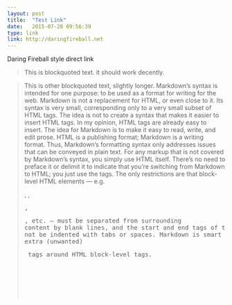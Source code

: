 ```yaml
---
layout: post
title:  "Test Link"
date:   2015-07-28 09:56:39
type: link
link: http://daringfireball.net
---
```


Daring Fireball style direct link

> This is blockquoted text.
it should work decently. 

> This is other blockquoted text, slightly longer.
Markdown’s syntax is intended for one purpose: to be used as a format for writing for the web.
Markdown is not a replacement for HTML, or even close to it. Its syntax is very small, corresponding only to a very small subset of HTML tags. The idea is not to create a syntax that makes it easier to insert HTML tags. In my opinion, HTML tags are already easy to insert. The idea for Markdown is to make it easy to read, write, and edit prose. HTML is a publishing format; Markdown is a writing format. Thus, Markdown’s formatting syntax only addresses issues that can be conveyed in plain text.
For any markup that is not covered by Markdown’s syntax, you simply use HTML itself. There’s no need to preface it or delimit it to indicate that you’re switching from Markdown to HTML; you just use the tags.
The only restrictions are that block-level HTML elements — e.g. <div>, <table>, <pre>, <p>, etc. — must be separated from surrounding content by blank lines, and the start and end tags of the block should not be indented with tabs or spaces. Markdown is smart enough not to add extra (unwanted) <p> tags around HTML block-level tags.
